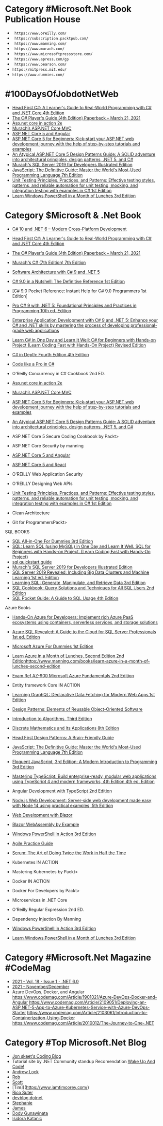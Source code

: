  # Category #Microsoft.Net Book Publication House
- ` https://www.oreilly.com/`
- ` https://subscription.packtpub.com/`
- ` https://www.manning.com/`
- ` https://www.murach.com/`
- ` https://www.microsoftpressstore.com/`
- ` https://www.apress.com/gp`
- ` https://www.pearson.com/`
- `https://mitpress.mit.edu/`
- `https://www.dummies.com/`


 # #100DaysOfJobdotNetWeb
 * [Head First C#: A Learner's Guide to Real-World Programming with C# and .NET Core 4th Edition](https://www.amazon.com/Head-First-Learners-Real-World-Programming/dp/1491976705/ref=zg_bs_697342_5/137-6154780-4064557?pd_rd_i=1491976705&psc=1)
* [The C# Player's Guide (4th Edition) Paperback – March 21, 2021](https://www.amazon.com/C-Players-Guide-4th/dp/0985580143/ref=zg_bs_697342_4/137-6154780-4064557?pd_rd_i=0985580143&psc=1)
* [Asp.net core in action 2e](https://www.manning.com/books/asp-net-core-in-action-second-edition)
* [Murach’s ASP.NET Core MVC](https://www.amazon.com/Murachs-ASP-NET-Core-Joel-Murach/dp/194387249X/ref=zg_bs_379360011_20/137-6154780-4064557?pd_rd_i=194387249X&psc=1)
* [ASP.NET Core 5 and Angular](https://www.amazon.com/ASP-NET-Core-Angular-Full-stack-development/dp/1800560338/ref=zg_bs_379360011_13/137-6154780-4064557?pd_rd_i=1800560338&psc=1)
* [ASP.NET Core 5 for Beginners: Kick-start your ASP.NET web development journey with the help of step-by-step tutorials and examples](https://www.amazon.com/ASP-NET-Core-Beginners-step-step-dp-1800567189/dp/1800567189/ref=mt_other?_encoding=UTF8&me=&qid=1638794578)
* [An Atypical ASP.NET Core 5 Design Patterns Guide: A SOLID adventure into architectural principles, design patterns, .NET 5, and C#](https://www.amazon.com/Atypical-ASP-NET-Design-Patterns-Guide/dp/1789346096)
* [Murach's SQL Server 2019 for Developers Illustrated Edition](https://www.amazon.com/Murachs-SQL-Server-2019-Developers/dp/1943872570/ref=zg_bs_3804_11/137-6154780-4064557?pd_rd_i=1943872570&psc=1)
* [JavaScript: The Definitive Guide: Master the World's Most-Used Programming Language 7th Edition](https://www.amazon.com/JavaScript-Definitive-Most-Used-Programming-Language/dp/1491952024/ref=pd_bxgy_img_2/141-1232608-9709655?pd_rd_w=PfqLX&pf_rd_p=c64372fa-c41c-422e-990d-9e034f73989b&pf_rd_r=C98M04MG5GMYW888T9F8&pd_rd_r=3a956676-b12d-499c-a33d-c4c0d76946fc&pd_rd_wg=UztRi&pd_rd_i=1491952024&psc=1)
* [Unit Testing Principles, Practices, and Patterns: Effective testing styles, patterns, and reliable automation for unit testing, mocking, and integration testing with examples in C# 1st Edition](https://www.amazon.com/Unit-Testing-Principles-Practices-Patterns/dp/1617296279/ref=zg_bs_697342_39/137-6154780-4064557?pd_rd_i=1617296279&psc=1)
* [Learn Windows PowerShell in a Month of Lunches 3rd Edition](https://www.amazon.com/Learn-Windows-PowerShell-Month-Lunches/dp/1617294160/ref=zg_bs_379360011_1/145-1881272-1304610?pd_rd_i=1617294160&psc=1)

 # Category $Microsoft & .Net Book

* [C# 10 and .NET 6 – Modern Cross-Platform Development](https://www.amazon.com/10-NET-Cross-Platform-Development-websites/dp/1801077363/ref=zg_bs_764452_1/137-6154780-4064557?pd_rd_i=1801077363&psc=1)
* [Head First C#: A Learner's Guide to Real-World Programming with C# and .NET Core 4th Edition](https://www.amazon.com/Head-First-Learners-Real-World-Programming/dp/1491976705/ref=zg_bs_697342_5/137-6154780-4064557?pd_rd_i=1491976705&psc=1)
* [The C# Player's Guide (4th Edition) Paperback – March 21, 2021](https://www.amazon.com/C-Players-Guide-4th/dp/0985580143/ref=zg_bs_697342_4/137-6154780-4064557?pd_rd_i=0985580143&psc=1)
* [Murach's C# (7th Edition) 7th Edition](https://www.amazon.com/Murachs-C-7th-Joel-Murach/dp/1943872538/ref=zg_bs_697342_14/137-6154780-4064557?pd_rd_i=1943872538&psc=1)
* [Software Architecture with C# 9 and .NET 5](https://www.amazon.com/Software-Architecture-NET-Architecting-microservices/dp/1800566042/ref=zg_bs_764452_10/137-6154780-4064557?pd_rd_i=1800566042&psc=1)
* [C# 9.0 in a Nutshell: The Definitive Reference 1st Edition](https://www.amazon.com/C-9-0-Nutshell-Definitive-Reference-dp-1098100964/dp/1098100964/ref=mt_other?_encoding=UTF8&me=&qid=)
* [C# 9.0 Pocket Reference: Instant Help for C# 9.0 Programmers 1st Edition]
* [Pro C# 9 with .NET 5: Foundational Principles and Practices in Programming 10th ed. Edition](https://www.amazon.com/Pro-NET-Foundational-Principles-Programming/dp/1484269381/ref=pd_rhf_dp_s_pd_crcd_5/137-6154780-4064557?pd_rd_w=6HLwl&pf_rd_p=ecb2692f-0365-4eca-a102-58ef51a608ce&pf_rd_r=FR8S3AEX5J96WGJXB32Z&pd_rd_r=9953dde6-d0c9-4ad4-a79c-f17f25f537a8&pd_rd_wg=AyUaU&pd_rd_i=1484269381&psc=1)
* [Enterprise Application Development with C# 9 and .NET 5: Enhance your C# and .NET skills by mastering the process of developing professional-grade web applications](https://www.amazon.com/Enterprise-Application-Development-NET-professional-grade/dp/1800209444/ref=zg_bs_697342_76/137-6154780-4064557?pd_rd_i=1800209444&psc=1)
* [Learn C# in One Day and Learn It Well: C# for Beginners with Hands-on Project (Learn Coding Fast with Hands-On Project) Revised Edition](https://www.amazon.com/Learn-One-Day-Well-Hands/dp/1518800270/ref=tmm_pap_swatch_0?_encoding=UTF8&qid=&sr=)


* [C# in Depth: Fourth Edition 4th Edition](https://www.amazon.com/C-Depth-Jon-Skeet/dp/1617294535/ref=pd_sim_15/137-6154780-4064557?pd_rd_w=wOtPo&pf_rd_p=cf667c36-5137-43ea-a503-3c58067bc8ac&pf_rd_r=WAESH4T293S76YNWK56D&pd_rd_r=980ba065-af9a-4144-8446-5c7fd9543ff5&pd_rd_wg=LiaVy&pd_rd_i=1617294535&psc=1)
* [Code like a Pro in C#](https://www.amazon.com/Code-like-Pro-Jort-Rodenburg/dp/1617298026/ref=tmm_pap_swatch_0?_encoding=UTF8&qid=1638792267&sr=1-1)

* O'Reilly Concurrency in C# Cookbook 2nd ED.


* [Asp.net core in action 2e](https://www.manning.com/books/asp-net-core-in-action-second-edition)
* [Murach’s ASP.NET Core MVC](https://www.amazon.com/Murachs-ASP-NET-Core-Joel-Murach/dp/194387249X/ref=zg_bs_379360011_20/137-6154780-4064557?pd_rd_i=194387249X&psc=1)
* [ASP.NET Core 5 for Beginners: Kick-start your ASP.NET web development journey with the help of step-by-step tutorials and examples](https://www.amazon.com/ASP-NET-Core-Beginners-step-step-dp-1800567189/dp/1800567189/ref=mt_other?_encoding=UTF8&me=&qid=1638794578)
* [An Atypical ASP.NET Core 5 Design Patterns Guide: A SOLID adventure into architectural principles, design patterns, .NET 5, and C#](https://www.amazon.com/Atypical-ASP-NET-Design-Patterns-Guide/dp/1789346096)
* ASP.NET Core 5 Secure Coding Cookbook by Packt>
* ASP.NET Core Security by manning
* [ASP.NET Core 5 and Angular](https://amzn.to/3mupSp2)
* [ASP.NET Core 5 and React](https://amzn.to/3oVOZRX)
* O'REILLY Web Application Security

* O'REILLY Designing Web APIs
* [Unit Testing Principles, Practices, and Patterns: Effective testing styles, patterns, and reliable automation for unit testing, mocking, and integration testing with examples in C# 1st Edition](https://www.amazon.com/Unit-Testing-Principles-Practices-Patterns/dp/1617296279/ref=zg_bs_697342_39/137-6154780-4064557?pd_rd_i=1617296279&psc=1)
* Clean Architecture
* Git for ProgrammersPackt>

SQL BOOKS
* [SQL All-in-One For Dummies 3rd Edition](https://www.amazon.com/All-One-Dummies-Computer-Tech/dp/1119569613/ref=sr_1_1?crid=38HFM6OPDE8L6&keywords=sql+all+in+one+for+dummies&qid=1639279791&sprefix=sql+all+for+du%2Caps%2C490&sr=8-1)
* [SQL: Learn SQL (using MySQL) in One Day and Learn It Well. SQL for Beginners with Hands-on Project. (Learn Coding Fast with Hands-On Project)](https://www.amazon.com/SQL-Beginners-Hands-Project-Project/dp/1731039662/ref=pd_sim_4/145-1881272-1304610?pd_rd_w=aVd2W&pf_rd_p=cf667c36-5137-43ea-a503-3c58067bc8ac&pf_rd_r=55VQ3A1YHYBW7FZPVQ1S&pd_rd_r=185d1787-271d-40c2-bfd4-379eeab68808&pd_rd_wg=MKDad&pd_rd_i=1731039662&psc=1)
* [sql quickstart guide](https://www.amazon.com/SQL-QuickStart-Guide-Simplified-Manipulating/dp/1945051752/ref=pd_vtp_4/145-1881272-1304610?pd_rd_w=3VKtO&pf_rd_p=016e3697-91be-4dc2-9533-ef9350e7e73d&pf_rd_r=XT02CZAS4T4V54748SP4&pd_rd_r=ef00d885-d366-4af7-9f96-111be9cb0da3&pd_rd_wg=U5sGk&pd_rd_i=1945051752&psc=1)
* [Murach's SQL Server 2019 for Developers Illustrated Edition](https://www.amazon.com/Murachs-SQL-Server-2019-Developers/dp/1943872570/ref=zg_bs_3804_11/137-6154780-4064557?pd_rd_i=1943872570&psc=1)
* [SQL Server 2019 Revealed: Including Big Data Clusters and Machine Learning 1st ed. Edition](https://www.amazon.com/SQL-Server-2019-Revealed-Including/dp/148425418X/ref=sr_1_1?keywords=sql+server+2019+revealed&qid=1639280324&s=books&sr=1-1)
* [Learning SQL: Generate, Manipulate, and Retrieve Data 3rd Edition](https://www.amazon.com/Learning-SQL-Generate-Manipulate-Retrieve/dp/1492057614/ref=pd_sbs_7/145-1881272-1304610?pd_rd_w=xEWvD&pf_rd_p=3676f086-9496-4fd7-8490-77cf7f43f846&pf_rd_r=R26F9XBQX6BQ9BKFM999&pd_rd_r=ab54854e-c67b-4bb9-98ab-40872ac3f6b3&pd_rd_wg=SK6gO&pd_rd_i=1492057614&psc=1)
* [SQL Cookbook: Query Solutions and Techniques for All SQL Users 2nd Edition](https://www.amazon.com/SQL-Cookbook-Query-Solutions-Techniques/dp/1492077445/ref=pd_sbs_12/145-1881272-1304610?pd_rd_w=xEWvD&pf_rd_p=3676f086-9496-4fd7-8490-77cf7f43f846&pf_rd_r=R26F9XBQX6BQ9BKFM999&pd_rd_r=ab54854e-c67b-4bb9-98ab-40872ac3f6b3&pd_rd_wg=SK6gO&pd_rd_i=1492077445&psc=1)
* [SQL Pocket Guide: A Guide to SQL Usage 4th Edition](https://www.amazon.com/SQL-Pocket-Guide-Usage/dp/1492090409/ref=pd_sbs_20/145-1881272-1304610?pd_rd_w=xEWvD&pf_rd_p=3676f086-9496-4fd7-8490-77cf7f43f846&pf_rd_r=R26F9XBQX6BQ9BKFM999&pd_rd_r=ab54854e-c67b-4bb9-98ab-40872ac3f6b3&pd_rd_wg=SK6gO&pd_rd_i=1492090409&psc=1)


Azure Books
* [Hands-On Azure for Developers: Implement rich Azure PaaS ecosystems using containers, serverless services, and storage solutions](https://www.amazon.com/Hands-Azure-Developers-ecosystems-containers/dp/1789340624/ref=sr_1_1?keywords=Azure+for+developers&qid=1639280767&s=books&sr=1-1)
* [Azure SQL Revealed: A Guide to the Cloud for SQL Server Professionals 1st ed. Edition](https://www.amazon.com/Azure-SQL-Revealed-Server-Professionals/dp/1484259300/ref=pd_vtp_3/145-1881272-1304610?pd_rd_w=XwqT1&pf_rd_p=016e3697-91be-4dc2-9533-ef9350e7e73d&pf_rd_r=0152W4DS3N9JMJQFYQF7&pd_rd_r=d192fd00-158a-485e-af33-5e7a92a85e12&pd_rd_wg=hKsSV&pd_rd_i=1484259300&psc=1)
* [Microsoft Azure For Dummies 1st Edition](https://www.amazon.com/Microsoft-Azure-Dummies-Timothy-Warner/dp/1119612144/ref=pd_sbs_1/145-1881272-1304610?pd_rd_w=nsbta&pf_rd_p=3676f086-9496-4fd7-8490-77cf7f43f846&pf_rd_r=WV0MWY088CWFE0TGPQB5&pd_rd_r=dec91631-8d8b-4f0a-8130-d833d24522a1&pd_rd_wg=B9SQL&pd_rd_i=1119612144&psc=1)
* [Learn Azure in a Month of Lunches, Second Edition 2nd Edition](https://www.amazon.com/Learn-Azure-Month-Lunches-Second/dp/1617297623/ref=pd_sbs_3/145-1881272-1304610?pd_rd_w=nsbta&pf_rd_p=3676f086-9496-4fd7-8490-77cf7f43f846&pf_rd_r=WV0MWY088CWFE0TGPQB5&pd_rd_r=dec91631-8d8b-4f0a-8130-d833d24522a1&pd_rd_wg=B9SQL&pd_rd_i=1617297623&psc=1)https://www.manning.com/books/learn-azure-in-a-month-of-lunches-second-edition
* [Exam Ref AZ-900 Microsoft Azure Fundamentals 2nd Edition](https://www.amazon.com/Exam-AZ-900-Microsoft-Azure-Fundamentals/dp/0136877184/ref=pd_sbs_9/145-1881272-1304610?pd_rd_w=nsbta&pf_rd_p=3676f086-9496-4fd7-8490-77cf7f43f846&pf_rd_r=WV0MWY088CWFE0TGPQB5&pd_rd_r=dec91631-8d8b-4f0a-8130-d833d24522a1&pd_rd_wg=B9SQL&pd_rd_i=0136877184&psc=1)

* Entity framework Core IN ACTION

* [Learning GraphQL: Declarative Data Fetching for Modern Web Apps 1st Edition](https://www.amazon.com/Learning-GraphQL-Declarative-Fetching-Modern/dp/1492030716/ref=zg_bs_3617_59/141-1232608-9709655?pd_rd_i=1492030716&psc=1)

* [Design Patterns: Elements of Reusable Object-Oriented Software](https://amzn.to/3w759uY)
* [Introduction to Algorithms, Third Edition](https://bit.ly/31h5wHW)
* [Discrete Mathematics and Its Applications 8th Edition](https://bit.ly/2ZDL7M8)
* [Head First Design Patterns: A Brain-Friendly Guide](https://amzn.to/3Epj3v6)

* [JavaScript: The Definitive Guide: Master the World's Most-Used Programming Language 7th Edition](https://www.amazon.com/JavaScript-Definitive-Most-Used-Programming-Language/dp/1491952024/ref=pd_bxgy_img_2/141-1232608-9709655?pd_rd_w=PfqLX&pf_rd_p=c64372fa-c41c-422e-990d-9e034f73989b&pf_rd_r=C98M04MG5GMYW888T9F8&pd_rd_r=3a956676-b12d-499c-a33d-c4c0d76946fc&pd_rd_wg=UztRi&pd_rd_i=1491952024&psc=1)
* [Eloquent JavaScript, 3rd Edition: A Modern Introduction to Programming 3rd Edition](https://www.amazon.com/Eloquent-JavaScript-3rd-Introduction-Programming/dp/1593279507/ref=zg_bs_3617_1/141-1232608-9709655?pd_rd_i=1593279507&psc=1)
* [Mastering TypeScript: Build enterprise-ready, modular web applications using TypeScript 4 and modern frameworks, 4th Edition 4th ed. Edition](https://www.amazon.com/Mastering-TypeScript-enterprise-ready-applications-frameworks/dp/1800564732/ref=pd_sbs_4/141-1232608-9709655?pd_rd_w=hpE4M&pf_rd_p=3676f086-9496-4fd7-8490-77cf7f43f846&pf_rd_r=C98M04MG5GMYW888T9F8&pd_rd_r=3a956676-b12d-499c-a33d-c4c0d76946fc&pd_rd_wg=UztRi&pd_rd_i=1800564732&psc=1)
* [Angular Development with TypeScript 2nd Edition](https://www.amazon.com/Angular-Development-Typescript-Yakov-Fain/dp/1617295345/ref=pd_sbs_15/141-1232608-9709655?pd_rd_w=hpE4M&pf_rd_p=3676f086-9496-4fd7-8490-77cf7f43f846&pf_rd_r=C98M04MG5GMYW888T9F8&pd_rd_r=3a956676-b12d-499c-a33d-c4c0d76946fc&pd_rd_wg=UztRi&pd_rd_i=1617295345&psc=1)

* [Node.js Web Development: Server-side web development made easy with Node 14 using practical examples, 5th Edition](https://www.amazon.com/Node-js-Web-Development-Server-side-development/dp/1838987576/ref=zg_bs_3617_38/141-1232608-9709655?pd_rd_i=1838987576&psc=1)

* [Web Development with Blazor](https://amzn.to/3CKmT0M)
* [Blazor WebAssembly by Example](https://amzn.to/3r8haQ9)

* [Windows PowerShell in Action 3rd Edition](https://www.amazon.com/Windows-PowerShell-Action-Bruce-Payette/dp/1633430294/ref=zg_bs_4052_50/141-1232608-9709655?pd_rd_i=1633430294&psc=1)

* [Agile Practice Guide](https://amzn.to/3BsUjjV)
* [Scrum: The Art of Doing Twice the Work in Half the Time](https://amzn.to/3nAZdpW)

* Kubernetes IN ACTION
* Mastering Kubernetes by Packt>
* Docker IN ACTION
* Docker For Developers by Packt>
* Microservices in .NET Core
* O'Reilly Regular Expression 2nd ED.
* Dependency Injection By Manning

* [Windows PowerShell in Action 3rd Edition](https://www.amazon.com/Windows-PowerShell-Action-Bruce-Payette/dp/1633430294/ref=zg_bs_379360011_58/145-1881272-1304610?pd_rd_i=1633430294&psc=1)
* [Learn Windows PowerShell in a Month of Lunches 3rd Edition](https://www.amazon.com/Learn-Windows-PowerShell-Month-Lunches/dp/1617294160/ref=zg_bs_379360011_1/145-1881272-1304610?pd_rd_i=1617294160&psc=1)


 # Category #Microsoft.Net Magazine #CodeMag
* [2021 - Vol. 18 - Issue 1 - .NET 6.0](https://www.codemag.com/Magazine/Issue/DotNet6)
* [2021 - November/December](https://www.codemag.com/Magazine/Issue/NovD)
* Azure DevOps, Docker, and Angular
https://www.codemag.com/Article/1901021/Azure-DevOps-Docker-and-Angular
https://www.codemag.com/Article/2109051/Deploying-an-ASP.NET-5-App-to-Azure-Kubernetes-Service-with-Azure-DevOps-Starter https://www.codemag.com/Article/2103061/Introduction-to-Containerization-Using-Docker
https://www.codemag.com/Article/2010012/The-Journey-to-One-.NET


 # Category #Top Microsoft.Net Blog
* [Jon skeet's Coding Blog](https://codeblog.jonskeet.uk/)
* Tutorial site by .NET Community standup Recomendation [      Wake Up And Code!  ](https://wakeupandcode.com/aspnetcore/)
* [Andrew Lock](https://andrewlock.net/)
* [Rob](https://robrich.org/)
* [Scott](https://www.hanselman.com/)
* [Tim][(https://www.iamtimcorey.com/)
* [Rico Suter](http://rsuter.com)
* [devblog dotnet](https://devblogs.microsoft.com/)
* [Stephanie](https://stephaniestimac.com/)
* [James](https://montemagno.com/)
* [Dody Gunawinata](https://silverkeytech.com/)
* [Isidora Katanic ](https://www.isidorakatanic.com/)
